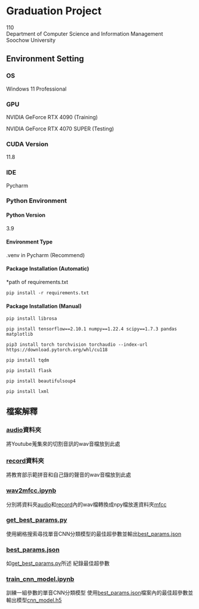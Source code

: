 # Graduation Project
110  
Department of Computer Science and Information Management  
Soochow University

## Environment Setting

### OS
Windows 11 Professional

### GPU
NVIDIA GeForce RTX 4090 (Training)  

NVIDIA GeForce RTX 4070 SUPER (Testing)

### CUDA Version
11.8

### IDE
Pycharm

### Python Environment

#### Python Version
3.9

#### Environment Type
.venv in Pycharm (Recommend)

#### Package Installation (Automatic)
*path of requirements.txt
```angular2html
pip install -r requirements.txt
```

#### Package Installation (Manual)
```angular2html
pip install librosa
```
```angular2html
pip install tensorflow==2.10.1 numpy==1.22.4 scipy==1.7.3 pandas matplotlib
```
```angular2html
pip3 install torch torchvision torchaudio --index-url https://download.pytorch.org/whl/cu118
```
```angular2html
pip install tqdm
```
```angular2html
pip install flask
```
```angular2html
pip install beautifulsoup4
```
```angular2html
pip install lxml
```

## 檔案解釋
### [audio](.\\data\\audio)資料夾
將Youtube蒐集來的切割音訊的wav音檔放到此處

### [record](.\\data\\record)資料夾
將教育部示範拼音和自己錄的聲音的wav音檔放到此處

### [wav2mfcc.ipynb](.\\wav2mfcc.ipynb)
分別將資料夾[audio](.\\data\\audio)和[record](.\\data\\record)內的wav檔轉換成npy檔放進資料夾[mfcc](.\\data\\mfcc)

### [get_best_params.py](.\\grid_search\\get_best_params.py)
使用網格搜索尋找單音CNN分類模型的最佳超參數並輸出[best_params.json](.\\grid_search\\best_params.json)

### [best_params.json](.\\grid_search\\best_params.json)
如[get_best_params.py](.\\grid_search\\get_best_params.py)所述 紀錄最佳超參數

### [train_cnn_model.ipynb](.\\train_cnn\\train_cnn_model.ipynb)
訓練一組參數的單音CNN分類模型
使用[best_params.json](.\\grid_search\\best_params.json)檔案內的最佳超參數並輸出模型[cnn_model.h5](.\\train_cnn\\cnn_model.h5)